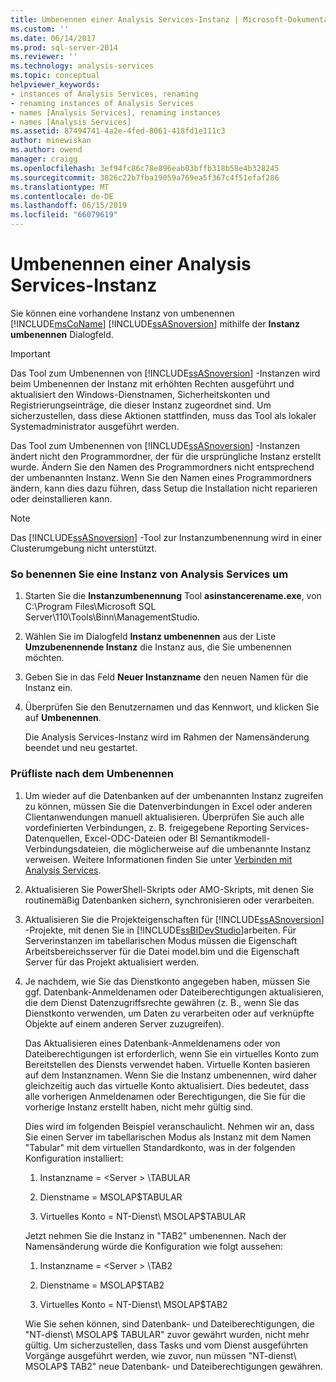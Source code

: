 ```yaml
---
title: Umbenennen einer Analysis Services-Instanz | Microsoft-Dokumentation
ms.custom: ''
ms.date: 06/14/2017
ms.prod: sql-server-2014
ms.reviewer: ''
ms.technology: analysis-services
ms.topic: conceptual
helpviewer_keywords:
- instances of Analysis Services, renaming
- renaming instances of Analysis Services
- names [Analysis Services], renaming instances
- names [Analysis Services]
ms.assetid: 87494741-4a2e-4fed-8061-418fd1e111c3
author: minewiskan
ms.author: owend
manager: craigg
ms.openlocfilehash: 3ef94fc86c78e896eab03bffb318b58e4b328245
ms.sourcegitcommit: 3026c22b7fba19059a769ea5f367c4f51efaf286
ms.translationtype: MT
ms.contentlocale: de-DE
ms.lasthandoff: 06/15/2019
ms.locfileid: "66079619"
---
```

# <a name="rename-an-analysis-services-instance"></a>Umbenennen einer Analysis Services-Instanz
  Sie können eine vorhandene Instanz von umbenennen [!INCLUDE[msCoName](../../includes/msconame-md.md)] [!INCLUDE[ssASnoversion](../../includes/ssasnoversion-md.md)] mithilfe der **Instanz umbenennen** Dialogfeld.  
  
> [!IMPORTANT]  
>  Das Tool zum Umbenennen von [!INCLUDE[ssASnoversion](../../includes/ssasnoversion-md.md)] -Instanzen wird beim Umbenennen der Instanz mit erhöhten Rechten ausgeführt und aktualisiert den Windows-Dienstnamen, Sicherheitskonten und Registrierungseinträge, die dieser Instanz zugeordnet sind. Um sicherzustellen, dass diese Aktionen stattfinden, muss das Tool als lokaler Systemadministrator ausgeführt werden.  
  
 Das Tool zum Umbenennen von [!INCLUDE[ssASnoversion](../../includes/ssasnoversion-md.md)] -Instanzen ändert nicht den Programmordner, der für die ursprüngliche Instanz erstellt wurde. Ändern Sie den Namen des Programmordners nicht entsprechend der umbenannten Instanz. Wenn Sie den Namen eines Programmordners ändern, kann dies dazu führen, dass Setup die Installation nicht reparieren oder deinstallieren kann.  
  
> [!NOTE]  
>  Das [!INCLUDE[ssASnoversion](../../includes/ssasnoversion-md.md)] -Tool zur Instanzumbenennung wird in einer Clusterumgebung nicht unterstützt.  
  
### <a name="to-rename-an-instance-of-analysis-services"></a>So benennen Sie eine Instanz von Analysis Services um  
  
1.  Starten Sie die **Instanzumbenennung** Tool **asinstancerename.exe**, von C:\Program Files\Microsoft SQL Server\110\Tools\Binn\ManagementStudio.  
  
2.  Wählen Sie im Dialogfeld **Instanz umbenennen** aus der Liste **Umzubenennende Instanz** die Instanz aus, die Sie umbenennen möchten.  
  
3.  Geben Sie in das Feld **Neuer Instanzname** den neuen Namen für die Instanz ein.  
  
4.  Überprüfen Sie den Benutzernamen und das Kennwort, und klicken Sie auf **Umbenennen**.  
  
     Die Analysis Services-Instanz wird im Rahmen der Namensänderung beendet und neu gestartet.  
  
### <a name="post-rename-checklist"></a>Prüfliste nach dem Umbenennen  
  
1.  Um wieder auf die Datenbanken auf der umbenannten Instanz zugreifen zu können, müssen Sie die Datenverbindungen in Excel oder anderen Clientanwendungen manuell aktualisieren. Überprüfen Sie auch alle vordefinierten Verbindungen, z. B. freigegebene Reporting Services-Datenquellen, Excel-ODC-Dateien oder BI Semantikmodell-Verbindungsdateien, die möglicherweise auf die umbenannte Instanz verweisen. Weitere Informationen finden Sie unter [Verbinden mit Analysis Services](connect-to-analysis-services.md).  
  
2.  Aktualisieren Sie PowerShell-Skripts oder AMO-Skripts, mit denen Sie routinemäßig Datenbanken sichern, synchronisieren oder verarbeiten.  
  
3.  Aktualisieren Sie die Projekteigenschaften für [!INCLUDE[ssASnoversion](../../includes/ssasnoversion-md.md)] -Projekte, mit denen Sie in [!INCLUDE[ssBIDevStudio](../../includes/ssbidevstudio-md.md)]arbeiten. Für Serverinstanzen im tabellarischen Modus müssen die Eigenschaft Arbeitsbereichsserver für die Datei model.bim und die Eigenschaft Server für das Projekt aktualisiert werden.  
  
4.  Je nachdem, wie Sie das Dienstkonto angegeben haben, müssen Sie ggf. Datenbank-Anmeldenamen oder Dateiberechtigungen aktualisieren, die dem Dienst Datenzugriffsrechte gewähren (z. B., wenn Sie das Dienstkonto verwenden, um Daten zu verarbeiten oder auf verknüpfte Objekte auf einem anderen Server zuzugreifen).  
  
     Das Aktualisieren eines Datenbank-Anmeldenamens oder von Dateiberechtigungen ist erforderlich, wenn Sie ein virtuelles Konto zum Bereitstellen des Diensts verwendet haben. Virtuelle Konten basieren auf dem Instanznamen. Wenn Sie die Instanz umbenennen, wird daher gleichzeitig auch das virtuelle Konto aktualisiert. Dies bedeutet, dass alle vorherigen Anmeldenamen oder Berechtigungen, die Sie für die vorherige Instanz erstellt haben, nicht mehr gültig sind.  
  
     Dies wird im folgenden Beispiel veranschaulicht. Nehmen wir an, dass Sie einen Server im tabellarischen Modus als Instanz mit dem Namen "Tabular" mit dem virtuellen Standardkonto, was in der folgenden Konfiguration installiert:  
  
    1.  Instanzname = \<Server > \TABULAR  
  
    2.  Dienstname = MSOLAP$TABULAR  
  
    3.  Virtuelles Konto = NT-Dienst\ MSOLAP$TABULAR  
  
     Jetzt nehmen Sie die Instanz in "TAB2" umbenennen. Nach der Namensänderung würde die Konfiguration wie folgt aussehen:  
  
    1.  Instanzname = \<Server > \TAB2  
  
    2.  Dienstname = MSOLAP$TAB2  
  
    3.  Virtuelles Konto = NT-Dienst\ MSOLAP$TAB2  
  
     Wie Sie sehen können, sind Datenbank- und Dateiberechtigungen, die "NT-dienst\ MSOLAP$ TABULAR" zuvor gewährt wurden, nicht mehr gültig. Um sicherzustellen, dass Tasks und vom Dienst ausgeführten Vorgänge ausgeführt werden, wie zuvor, nun müssen "NT-dienst\ MSOLAP$ TAB2" neue Datenbank- und Dateiberechtigungen gewähren.  
  
  
